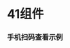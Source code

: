 # 41组件


### 手机扫码查看示例


<template>
  <w-qrcode url="https://w-ui.github.io/#/demo/index" :size="256"></w-qrcode>
</template>

<script>
  import Qrcode from 'packages/qrcode'
  export default {
    components: {
      'w-qrcode': Qrcode
    }
  }
</script>